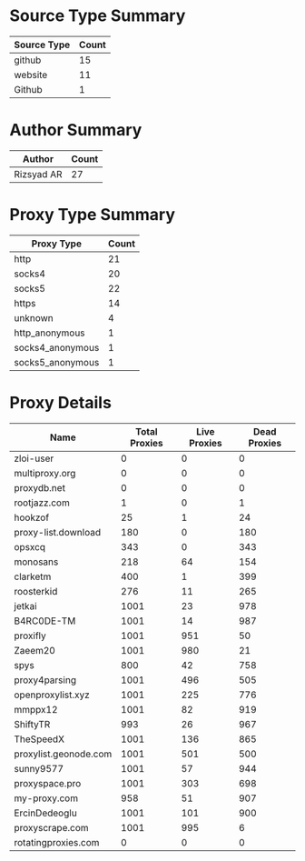 # Source Type Summary

| Source Type | Count |
|-------------|-------|
| github | 15 |
| website | 11 |
| Github | 1 |


# Author Summary

| Author | Count |
|--------|-------|
| Rizsyad AR | 27 |


# Proxy Type Summary

| Proxy Type | Count |
|------------|-------|
| http | 21 |
| socks4 | 20 |
| socks5 | 22 |
| https | 14 |
| unknown | 4 |
| http_anonymous | 1 |
| socks4_anonymous | 1 |
| socks5_anonymous | 1 |


# Proxy Details

| Name | Total Proxies | Live Proxies | Dead Proxies |
|------|---------------|--------------|---------------|
| zloi-user | 0 | 0 | 0 |
| multiproxy.org | 0 | 0 | 0 |
| proxydb.net | 0 | 0 | 0 |
| rootjazz.com | 1 | 0 | 1 |
| hookzof | 25 | 1 | 24 |
| proxy-list.download | 180 | 0 | 180 |
| opsxcq | 343 | 0 | 343 |
| monosans | 218 | 64 | 154 |
| clarketm | 400 | 1 | 399 |
| roosterkid | 276 | 11 | 265 |
| jetkai | 1001 | 23 | 978 |
| B4RC0DE-TM | 1001 | 14 | 987 |
| proxifly | 1001 | 951 | 50 |
| Zaeem20 | 1001 | 980 | 21 |
| spys | 800 | 42 | 758 |
| proxy4parsing | 1001 | 496 | 505 |
| openproxylist.xyz | 1001 | 225 | 776 |
| mmppx12 | 1001 | 82 | 919 |
| ShiftyTR | 993 | 26 | 967 |
| TheSpeedX | 1001 | 136 | 865 |
| proxylist.geonode.com | 1001 | 501 | 500 |
| sunny9577 | 1001 | 57 | 944 |
| proxyspace.pro | 1001 | 303 | 698 |
| my-proxy.com | 958 | 51 | 907 |
| ErcinDedeoglu | 1001 | 101 | 900 |
| proxyscrape.com | 1001 | 995 | 6 |
| rotatingproxies.com | 0 | 0 | 0 |
